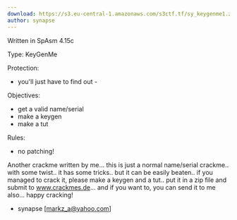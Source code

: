 ```yaml
---
download: https://s3.eu-central-1.amazonaws.com/s3ctf.tf/sy_keygenme1.zip
author: synapse
---
```


Written in SpAsm 4.15c

Type: KeyGenMe

Protection:
- you'll just have to find out -

Objectives:
- get a valid name/serial
- make a keygen
- make a tut

Rules:
- no patching!

Another crackme written by me... this is just a normal name/serial crackme.. with some twist.. it has some tricks.. but it can be easily beaten.. if you managed to crack it, please make a keygen and a tut.. put it in a zip file and submit to www.crackmes.de... and if you want to, you can send it to me also... happy cracking!

- synapse [markz_a@yahoo.com]
